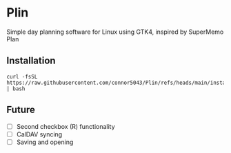# Plin
Simple day planning software for Linux using GTK4, inspired by SuperMemo Plan

## Installation
```
curl -fsSL https://raw.githubusercontent.com/connor5043/Plin/refs/heads/main/install.sh | bash
```

## Future
- [ ] Second checkbox (R) functionality
- [ ] CalDAV syncing
- [ ] Saving and opening
